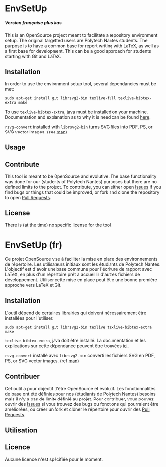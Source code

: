 # EnvSetUp
##### _Version française plus bas_

This is an OpenSource project meant to facilitate a repository environment setup.
The original targetted users are Polytech Nantes students.
The purpose is to have a common base for report writing with LaTeX, as well as a first base for development.
This can be a good approach for students starting with Git and LaTeX.

## Installation

In order to use the environment setup tool, several dependancies must be met:

```
sudo apt-get install git librsvg2-bin texlive-full texlive-bibtex-extra make
```

To use `texlive-bibtex-extra`, java must be installed on your machine.
Documentation and explanation as to why it is need can be found [here](https://www.dickimaw-books.com/software/bib2gls/).

`rsvg-convert` installed with `librsvg2-bin` turns SVG files into PDF, PS, or SVG vector images. (see [man](https://manpages.ubuntu.com/manpages/trusty/man1/rsvg-convert.1.html))

## Usage

## Contribute

This tool is meant to be OpenSource and evolutive.
The base functionality was done for our (students of Polytech Nantes) purposes but there are no defined limits to the project.
To contribute, you can either open [Issues](https://github.com/teobiton/EnvSetUp/issues) if you find bugs or things that could be improved, or fork and clone the repository to open [Pull Requests](https://github.com/teobiton/EnvSetUp/pulls).

## License

There is (at the time) no specific license for the tool.

# EnvSetUp (fr)

Ce projet OpenSource vise à faciliter la mise en place des environnements de répertoire.
Les utilisateurs initiaux sont les étudiants de Polytech Nantes.
L'objectif est d'avoir une base commune pour l'écriture de rapport avec LaTeX, en plus d'un répertoire prêt à accueillir d'autres fichiers de développement.
Utiliser cette mise en place peut être une bonne première approche vers LaTeX et Git.

## Installation

L'outil dépend de certaines librairies qui doivent nécessairement être installées pour l'utiliser.

```
sudo apt-get install git librsvg2-bin texlive texlive-bibtex-extra make
```

 `texlive-bibtex-extra`, java doit être installé.
La documentation et les explications sur cette dépendance peuvent être trouvées [ici](https://www.dickimaw-books.com/software/bib2gls/).

`rsvg-convert` installé avec `librsvg2-bin` converti les fichiers SVG en PDF, PS, or SVG vector images. (ref [man](https://manpages.ubuntu.com/manpages/trusty/man1/rsvg-convert.1.html))

## Contribuer

Cet outil a pour objectif d'être OpenSource et évolutif.
Les fonctionnalités de base ont été définies pour nos (étudiants de Polytech Nantes) besoins mais il n'y a pas de limite définié au projet.
Pour contribuer, vous pouvez ouvrir des [Issues](https://github.com/teobiton/EnvSetUp/issues) si vous trouvez des bugs ou fonctions qui pourraient être améliorées, ou créer un fork et clôner le répertoire pour ouvrir des [Pull Requests](https://github.com/teobiton/EnvSetUp/pulls).

## Utilisation

## Licence

Aucune licence n'est spécifiée pour le moment.